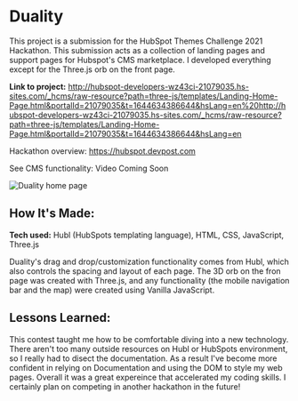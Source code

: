 # Duality

This project is a submission for the HubSpot Themes Challenge 2021 Hackathon. This submission acts as a collection of landing pages and support pages for Hubspot's CMS marketplace. I developed everything except for the Three.js orb on the front page. 


**Link to project:** http://hubspot-developers-wz43ci-21079035.hs-sites.com/_hcms/raw-resource?path=three-js/templates/Landing-Home-Page.html&portalId=21079035&t=1644634386644&hsLang=en%20http://hubspot-developers-wz43ci-21079035.hs-sites.com/_hcms/raw-resource?path=three-js/templates/Landing-Home-Page.html&portalId=21079035&t=1644634386644&hsLang=en

Hackathon overview: https://hubspot.devpost.com

See CMS functionality: Video Coming Soon


![Duality home page](https://res.cloudinary.com/duf8g2rbv/image/upload/v1644717586/Screen_Shot_2022-02-12_at_7.57.04_PM_lacofr.png)

## How It's Made:

**Tech used:** Hubl (HubSpots templating language), HTML, CSS, JavaScript, Three.js

Duality's drag and drop/customization functionality comes from Hubl, which also controls the spacing and layout of each page. The 3D orb on the fron page was created with Three.js, and any functionality (the mobile navigation bar and the map) were created using Vanilla JavaScript. 

## Lessons Learned:

This contest taught me how to be comfortable diving into a new technology. There aren't too many outside resources on Hubl or HubSpots environment, so I really had to disect the documentation. As a result I've become more confident in relying on Documentation and using the DOM to style my web pages. Overall it was a great expereince that accelerated my coding skills. I certainly plan on competing in another hackathon in the future!


